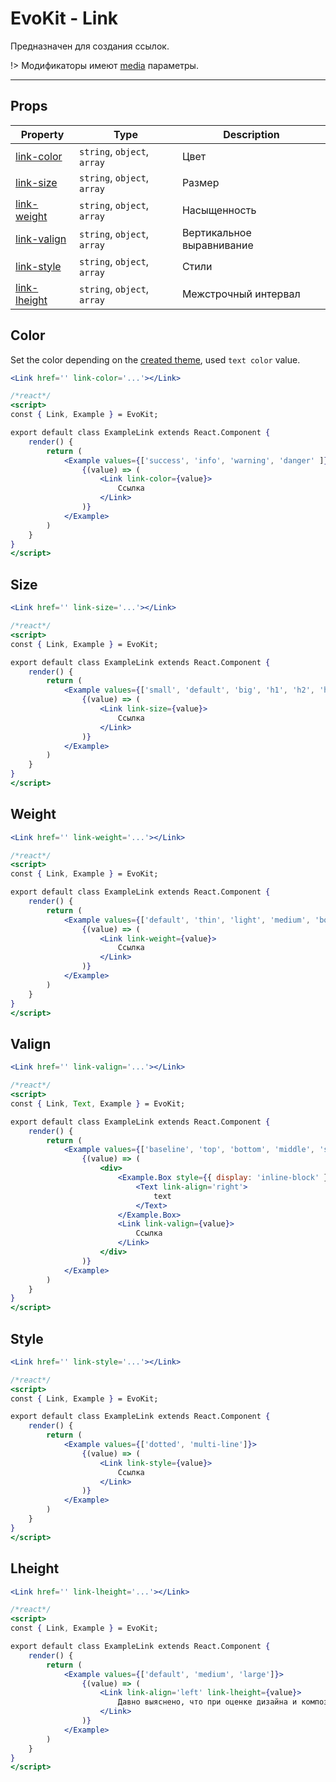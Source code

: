 [media]: base/media.md

[link-color]: #color
[link-size]: #size
[link-weight]: #weight
[link-valign]: #valign
[link-style]: #style
[link-lheight]: #lheight

[create_theme]: create_theme/

# EvoKit - Link

Предназначен для создания ссылок.

!> Модификаторы имеют [media] параметры.

---

## Props

| Property | Type | Description |
|----------|----------|-------------|
| [link-color]     | `string`, `object`, `array` | Цвет |
| [link-size]      | `string`, `object`, `array` | Размер |
| [link-weight]    | `string`, `object`, `array` | Насыщенность |
| [link-valign]    | `string`, `object`, `array` | Вертикальное выравнивание |
| [link-style]     | `string`, `object`, `array` | Стили |
| [link-lheight]   | `string`, `object`, `array` | Межстрочный интервал |


## Color

Set the color depending on the [created theme][create_theme], used `text color` value.

```jsx
<Link href='' link-color='...'></Link>
```

```jsx
/*react*/
<script>
const { Link, Example } = EvoKit;

export default class ExampleLink extends React.Component {
    render() {
        return (
            <Example values={['success', 'info', 'warning', 'danger' ]}>
                {(value) => (
                    <Link link-color={value}>
                        Ссылка
                    </Link>
                )}
            </Example>
        )
    }
}
</script>
```

## Size

```jsx
<Link href='' link-size='...'></Link>
```

```jsx
/*react*/
<script>
const { Link, Example } = EvoKit;

export default class ExampleLink extends React.Component {
    render() {
        return (
            <Example values={['small', 'default', 'big', 'h1', 'h2', 'h3', 'h4', 'h5', 'h6']}>
                {(value) => (
                    <Link link-size={value}>
                        Ссылка
                    </Link>
                )}
            </Example>
        )
    }
}
</script>
```

## Weight

```jsx
<Link href='' link-weight='...'></Link>
```

```jsx
/*react*/
<script>
const { Link, Example } = EvoKit;

export default class ExampleLink extends React.Component {
    render() {
        return (
            <Example values={['default', 'thin', 'light', 'medium', 'bold', 'black']}>
                {(value) => (
                    <Link link-weight={value}>
                        Ссылка
                    </Link>
                )}
            </Example>
        )
    }
}
</script>
```

## Valign

```jsx
<Link href='' link-valign='...'></Link>
```

```jsx
/*react*/
<script>
const { Link, Text, Example } = EvoKit;

export default class ExampleLink extends React.Component {
    render() {
        return (
            <Example values={['baseline', 'top', 'bottom', 'middle', 'super', 'sub', 'text-top', 'text-bottom']}>
                {(value) => (
                    <div>
                        <Example.Box style={{ display: 'inline-block' }}>
                            <Text link-align='right'>
                                text
                            </Text>
                        </Example.Box>
                        <Link link-valign={value}>
                            Ссылка
                        </Link>
                    </div>
                )}
            </Example>
        )
    }
}
</script>
```

## Style

```jsx
<Link href='' link-style='...'></Link>
```

```jsx
/*react*/
<script>
const { Link, Example } = EvoKit;

export default class ExampleLink extends React.Component {
    render() {
        return (
            <Example values={['dotted', 'multi-line']}>
                {(value) => (
                    <Link link-style={value}>
                        Ссылка
                    </Link>
                )}
            </Example>
        )
    }
}
</script>
```

## Lheight

```jsx
<Link href='' link-lheight='...'></Link>
```

```jsx
/*react*/
<script>
const { Link, Example } = EvoKit;

export default class ExampleLink extends React.Component {
    render() {
        return (
            <Example values={['default', 'medium', 'large']}>
                {(value) => (
                    <Link link-align='left' link-lheight={value}>
                        Давно выяснено, что при оценке дизайна и композиции читаемый текст мешает сосредоточиться. Lorem Ipsum используют потому, что тот обеспечивает более или менее стандартное заполнение шаблона, а также реальное распределение букв и пробелов в абзацах, которое не получается при простой дубликации "Здесь ваш текст.. Здесь ваш текст.. Здесь ваш текст.." Многие программы электронной вёрстки и редакторы HTML используют Lorem Ipsum в качестве текста по умолчанию, так что поиск по ключевым словам "lorem ipsum" сразу показывает, как много веб-страниц всё ещё дожидаются своего настоящего рождения. За прошедшие годы текст Lorem Ipsum получил много версий. Некоторые версии появились по ошибке, некоторые - намеренно (например, юмористические варианты).
                    </Link>
                )}
            </Example>
        )
    }
}
</script>
```
